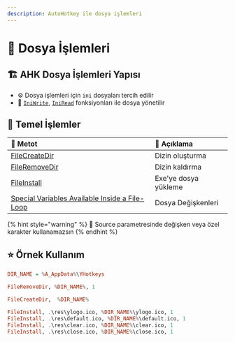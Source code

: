 ```yaml
---
description: AutoHotkey ile dosya işlemleri
---
```


# 📂 Dosya İşlemleri

## 🏗️ AHK Dosya İşlemleri Yapısı

* ⚙️ Dosya işlemleri için `ini` dosyaları tercih edilir
* 💠 [`IniWrite`](https://www.autohotkey.com/docs/commands/IniWrite.htm), [`IniRead`](https://www.autohotkey.com/docs/commands/IniRead.htm) fonksiyonları ile dosya yönetilir

## 🧱 Temel İşlemler

| 💠 Metot | 📑 Açıklama |
| :--- | :--- |
| [FileCreateDir](https://www.autohotkey.com/docs/commands/FileCreateDir.htm) | Dizin oluşturma |
| [FileRemoveDir](https://www.autohotkey.com/docs/commands/FileRemoveDir.htm) | Dizin kaldırma |
| [FileInstall](https://www.autohotkey.com/docs/commands/FileInstall.htm) | Exe'ye dosya yükleme |
| [Special Variables Available Inside a File-Loop](https://www.autohotkey.com/docs/commands/LoopFile.htm#Special_Variables_Available_Inside_a_File-Loop) | Dosya Değişkenleri |

{% hint style="warning" %}
📢 Source parametresinde değişken veya özel karakter kullanamazsın
{% endhint %}

## ⭐ Örnek Kullanım

```haskell
DIR_NAME = %A_AppData%\YHotkeys

FileRemoveDir, %DIR_NAME%, 1

FileCreateDir,  %DIR_NAME%

FileInstall, .\res\ylogo.ico, %DIR_NAME%\ylogo.ico, 1
FileInstall, .\res\default.ico, %DIR_NAME%\default.ico, 1
FileInstall, .\res\clear.ico, %DIR_NAME%\clear.ico, 1
FileInstall, .\res\close.ico, %DIR_NAME%\close.ico, 1
```

